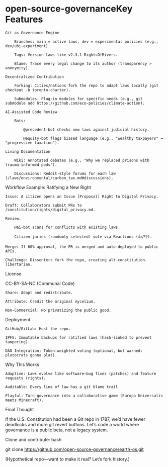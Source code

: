 # open-source-governanceKey Features

    Git as Governance Engine

        Branches: main = active laws, dev = experimental policies (e.g., dev/ubi-experiment).

        Tags: Version laws like v2.3.1-RightsOfRivers.

        Blame: Trace every legal change to its author (transparency > anonymity).

    Decentralized Contribution

        Forking: Cities/nations fork the repo to adapt laws locally (git checkout -b toronto-charter).

        Submodules: Plug-in modules for specific needs (e.g., git submodule add https://github.com/eco-policies/climate-action).

    AI-Assisted Code Review

        Bots:

            @precedent-bot checks new laws against judicial history.

            @equity-bot flags biased language (e.g., "wealthy taxpayers" → "progressive taxation").

    Living Documentation

        Wiki: Annotated debates (e.g., "Why we replaced prisons with trauma-informed pods").

        Discussions: Reddit-style forums for each law (/laws/environmental/carbon_tax.md#discussions).

Workflow Example: Ratifying a New Right

    Issue: A citizen opens an Issue [Proposal] Right to Digital Privacy.

    Draft: Collaborators submit PRs to /constitution/rights/digital_privacy.md.

    Review:

        @ai-bot scans for conflicts with existing laws.

        Citizen juries (randomly selected) vote via Reactions (👍/👎).

    Merge: If 60% approval, the PR is merged and auto-deployed to public APIs.

    Challenge: Dissenters fork the repo, creating alt-constitution-libertarian.

License

CC-BY-SA-NC (Communal Code)

    Share: Adapt and redistribute.

    Attribute: Credit the original mycelium.

    Non-Commercial: No privatizing the public good.

Deployment

    GitHub/GitLab: Host the repo.

    IPFS: Immutable backups for ratified laws (hash-linked to prevent tampering).

    DAO Integration: Token-weighted voting (optional, but warned: plutocrats gonna plat).

Why This Works

    Adaptive: Laws evolve like software—bug fixes (patches) and feature requests (rights).

    Auditable: Every line of law has a git blame trail.

    Playful: Turn governance into a collaborative game (Europa Universalis meets Minecraft).

Final Thought

If the U.S. Constitution had been a Git repo in 1787, we’d have fewer deadlocks and more git revert buttons. Let’s code a world where governance is a public beta, not a legacy system.

Clone and contribute:
bash

git clone https://github.com/open-source-governance/earth-os.git  

(Hypothetical repo—want to make it real? Let’s fork history.)
